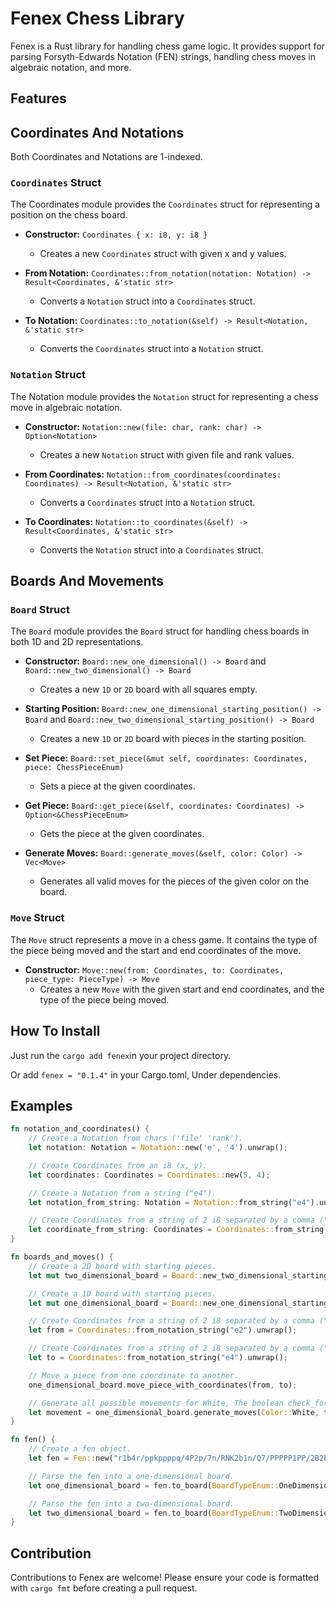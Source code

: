 # Fenex Chess Library

Fenex is a Rust library for handling chess game logic. It provides support for parsing Forsyth-Edwards Notation (FEN) strings, handling chess moves in algebraic notation, and more.

## Features

## Coordinates And Notations

Both Coordinates and Notations are 1-indexed.

### `Coordinates` Struct

The Coordinates module provides the `Coordinates` struct for representing a position on the chess board.

- **Constructor:** `Coordinates { x: i8, y: i8 }`

  - Creates a new `Coordinates` struct with given x and y values.

- **From Notation:** `Coordinates::from_notation(notation: Notation) -> Result<Coordinates, &'static str>`

  - Converts a `Notation` struct into a `Coordinates` struct.

- **To Notation:** `Coordinates::to_notation(&self) -> Result<Notation, &'static str>`
  - Converts the `Coordinates` struct into a `Notation` struct.

### `Notation` Struct

The Notation module provides the `Notation` struct for representing a chess move in algebraic notation.

- **Constructor:** `Notation::new(file: char, rank: char) -> Option<Notation>`

  - Creates a new `Notation` struct with given file and rank values.

- **From Coordinates:** `Notation::from_coordinates(coordinates: Coordinates) -> Result<Notation, &'static str>`

  - Converts a `Coordinates` struct into a `Notation` struct.

- **To Coordinates:** `Notation::to_coordinates(&self) -> Result<Coordinates, &'static str>`
  - Converts the `Notation` struct into a `Coordinates` struct.

## Boards And Movements

### `Board` Struct

The `Board` module provides the `Board` struct for handling chess boards in both 1D and 2D representations.

- **Constructor:** `Board::new_one_dimensional() -> Board` and `Board::new_two_dimensional() -> Board`

  - Creates a new `1D` or `2D` board with all squares empty.

- **Starting Position:** `Board::new_one_dimensional_starting_position() -> Board` and `Board::new_two_dimensional_starting_position() -> Board`

  - Creates a new `1D` or `2D` board with pieces in the starting position.

- **Set Piece:** `Board::set_piece(&mut self, coordinates: Coordinates, piece: ChessPieceEnum)`

  - Sets a piece at the given coordinates.

- **Get Piece:** `Board::get_piece(&self, coordinates: Coordinates) -> Option<&ChessPieceEnum>`

  - Gets the piece at the given coordinates.

- **Generate Moves:** `Board::generate_moves(&self, color: Color) -> Vec<Move>`
  - Generates all valid moves for the pieces of the given color on the board.

### `Move` Struct

The `Move` struct represents a move in a chess game. It contains the type of the piece being moved and the start and end coordinates of the move.

- **Constructor:** `Move::new(from: Coordinates, to: Coordinates, piece_type: PieceType) -> Move`
  - Creates a new `Move` with the given start and end coordinates, and the type of the piece being moved.

## How To Install

Just run the `cargo add fenex`in your project directory.

Or add `fenex = "0.1.4"` in your Cargo.toml, Under dependencies.

## Examples

```rust
fn notation_and_coordinates() {
    // Create a Notation from chars ('file' 'rank').
    let notation: Notation = Notation::new('e', '4').unwrap();

    // Create Coordinates from an i8 (x, y).
    let coordinates: Coordinates = Coordinates::new(5, 4);

    // Create a Notation from a string ("e4").
    let notation_from_string: Notation = Notation::from_string("e4").unwrap();

    // Create Coordinates from a string of 2 i8 separated by a comma ("5,4").
    let coordinate_from_string: Coordinates = Coordinates::from_string("5,4").unwrap();
}

fn boards_and_moves() {
    // Create a 2D board with starting pieces.
    let mut two_dimensional_board = Board::new_two_dimensional_starting_position();

    // Create a 1D board with starting pieces.
    let mut one_dimensional_board = Board::new_one_dimensional_starting_position();

    // Create Coordinates from a string of 2 i8 separated by a comma ("e2").
    let from = Coordinates::from_notation_string("e2").unwrap();

    // Create Coordinates from a string of 2 i8 separated by a comma ("e4").
    let to = Coordinates::from_notation_string("e4").unwrap();

    // Move a piece from one coordinate to another.
    one_dimensional_board.move_piece_with_coordinates(from, to);

    // Generate all possible movements for White, The boolean check_for_checks filters out illegal moves that would leave the king in check.
    let movement = one_dimensional_board.generate_moves(Color::White, true);
}

fn fen() {
    // Create a fen object.
    let fen = Fen::new("r1b4r/ppkppppq/4P2p/7n/RNK2b1n/Q7/PPPPP1PP/2B2BNR w - - 0 1").unwrap();

    // Parse the fen into a one-dimensional board.
    let one_dimensional_board = fen.to_board(BoardTypeEnum::OneDimensional);

    // Parse the fen into a two-dimensional board.
    let two_dimensional_board = fen.to_board(BoardTypeEnum::TwoDimensional);
}
```

## Contribution

Contributions to Fenex are welcome! Please ensure your code is formatted with `cargo fmt` before creating a pull request.
